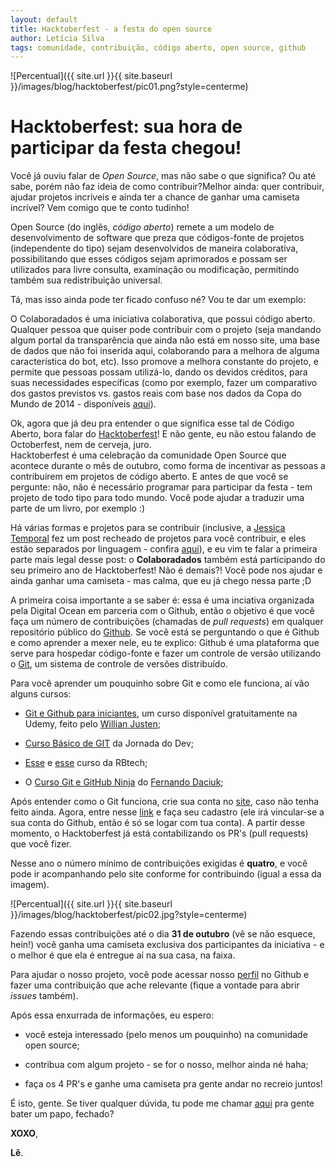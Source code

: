 ```yaml
---
layout: default
title: Hacktoberfest - a festa do open source
author: Letícia Silva
tags: comunidade, contribuição, código aberto, open source, github
---
```


![Percentual]({{ site.url }}{{ site.baseurl }}/images/blog/hacktoberfest/pic01.png?style=centerme)


# Hacktoberfest: sua hora de participar da festa chegou! 

Você já ouviu falar de _Open Source_, mas não sabe o que significa? Ou até sabe, porém não faz ideia de como contribuir?Melhor ainda: quer contribuir, ajudar projetos incríveis e ainda ter a chance de ganhar uma camiseta incrível? Vem comigo que te conto tudinho!

Open Source (do inglês, _código aberto_) remete a um modelo de desenvolvimento de software que preza que códigos-fonte de projetos (independente do tipo) sejam desenvolvidos de maneira colaborativa, possibilitando que esses códigos sejam aprimorados e possam ser utilizados para livre consulta, examinação ou modificação, permitindo também sua redistribuição universal.

Tá, mas isso ainda pode ter ficado confuso né? Vou te dar um exemplo:

  O Colaboradados é uma iniciativa colaborativa, que possui código aberto. Qualquer pessoa que quiser pode contribuir com o projeto (seja mandando algum portal da transparência que ainda não está em nosso site, uma base de dados que não foi inserida aqui, colaborando para a melhora de alguma característica do bot, etc). Isso promove a melhora constante do projeto, e permite que pessoas possam utilizá-lo, dando os devidos créditos, para suas necessidades específicas (como por exemplo, fazer um comparativo dos gastos previstos vs. gastos reais com base nos dados da Copa do Mundo de 2014 - disponíveis [aqui](http://colaboradados.com.br/blogposts/dados_copa.html)).


  Ok, agora que já deu pra entender o que significa esse tal de Código Aberto, bora falar do [Hacktoberfest](https://hacktoberfest.digitalocean.com/)! E não gente, eu não estou falando de Octoberfest, nem de cerveja, juro.  
  Hacktoberfest é uma celebração da comunidade Open Source que acontece durante o mês de outubro, como forma de incentivar as pessoas a contribuírem em projetos de código aberto. E antes de que você se pergunte: não, não é necessário programar para participar da festa - tem projeto de todo tipo para todo mundo. Você pode ajudar a traduzir uma parte de um livro, por exemplo :) 

  Há várias formas e projetos para se contribuir (inclusive, a [Jessica Temporal](twitter.com/jesstemporal) fez um post recheado de projetos para você contribuir, e eles estão separados por linguagem - confira [aqui](https://jtemporal.com/projetos-brasileiros-para-fazer-pull-requests-nesse-hacktoberfest-o-retorno/)), e eu vim te falar a primeira parte mais legal desse post: o **Colaboradados** também está participando do seu primeiro ano de Hacktoberfest! Não é demais?! Você pode nos ajudar e ainda ganhar uma camiseta - mas calma, que eu já chego nessa parte ;D

A primeira coisa importante a se saber é: essa é uma inciativa organizada pela Digital Ocean em parceria com o Github, então o objetivo é que você faça um número de contribuições (chamadas de _pull requests_) em qualquer repositório público do [Github](github.com). Se você está se perguntando o que é Github e como aprender a mexer nele, eu te explico: Github é uma plataforma que serve para hospedar código-fonte e fazer um controle de versão utilizando o [Git](git-scm.com), um sistema de controle de versões distribuído. 

Para você aprender um pouquinho sobre Git e como ele funciona, aí vão alguns cursos:

+ [Git e Github para iniciantes](https://www.udemy.com/course/git-e-github-para-iniciantes/), um curso disponível gratuitamente na Udemy, feito pelo [Willian Justen](https://twitter.com/Willian_justen);

+ [Curso Básico de GIT](https://jornadadodev.com.br/cursos/curso-basico-de-git/aula-01-curso-de-git-para-iniciantes-parte-1) da Jornada do Dev;

+ [Esse](https://www.youtube.com/watch?v=WVLhm1AMeYE&t=16s) e [esse](https://www.youtube.com/watch?v=WVLhm1AMeYE&list=PLInBAd9OZCzzHBJjLFZzRl6DgUmOeG3H0) curso da RBtech;

+ O [Curso Git e GitHub Ninja](https://www.udemy.com/course/git-e-github-ninja/) do [Fernando Daciuk](twitter.com/fdaciuk);

Após entender como o Git funciona, crie sua conta no [site](https://github.com/join?return_to=%2Flogin%2Foauth%2Fauthorize%3Fclient_id%3D4d945c76b71f8d38c871%26redirect_uri%3Dhttps%253A%252F%252Fhacktoberfest.digitalocean.com%252Fauth%252Fgithub%252Fcallback%26response_type%3Dcode%26scope%3Duser%253Aemail%26state%3D8d936b0f89a4d8ad242dc166f58e97084972641a8b5363ed&source=oauth), caso não tenha feito ainda. Agora, entre nesse [link](https://hacktoberfest.digitalocean.com/) e faça seu cadastro (ele irá vincular-se a sua conta do Github, então é só se logar com tua conta). A partir desse momento, o Hacktoberfest já está contabilizando os PR's (pull requests) que você fizer. 

Nesse ano o número mínimo de contribuições exigidas é **quatro**, e você pode ir acompanhando pelo site conforme for contribuindo (igual a essa da imagem).

![Percentual]({{ site.url }}{{ site.baseurl }}/images/blog/hacktoberfest/pic02.jpg?style=centerme)

 Fazendo essas contribuições até o dia **31 de outubro** (vê se não esquece, hein!) você ganha uma camiseta exclusiva dos participantes da iniciativa - e o melhor é que ela é entregue aí na sua casa, na faixa.

Para ajudar o nosso projeto, você pode acessar nosso [perfil](https://github.com/colaboradados) no Github e fazer uma contribuição que ache relevante (fique a vontade para abrir _issues_ também).

Após essa enxurrada de informações, eu espero:

* você esteja interessado (pelo menos um pouquinho) na comunidade open source;

*  contribua com algum projeto - se for o nosso, melhor ainda né haha;

* faça os 4 PR's e ganhe uma camiseta pra gente andar no recreio juntos!

É isto, gente. Se tiver qualquer dúvida, tu pode me chamar [aqui](twitter.com/dii_lua) pra gente bater um papo, fechado?

**XOXO**, 

**Lê**.






